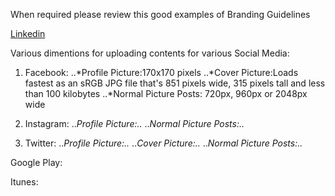 When required please review this good examples of Branding Guidelines

[Linkedin](https://brand.linkedin.com/visual-identity/logo)


Various dimentions for uploading contents for various Social Media:
1. Facebook:
..*Profile Picture:170x170 pixels
..*Cover Picture:Loads fastest as an sRGB JPG file that's 851 pixels wide, 315 pixels tall and less than 100 kilobytes
..*Normal Picture Posts: 720px, 960px or 2048px wide

2. Instagram:
..*Profile Picture:..*
..*Normal Picture Posts:..*

3. Twitter:
..*Profile Picture:..*
..*Cover Picture:..*
..*Normal Picture Posts:..*

Google Play:


Itunes:

